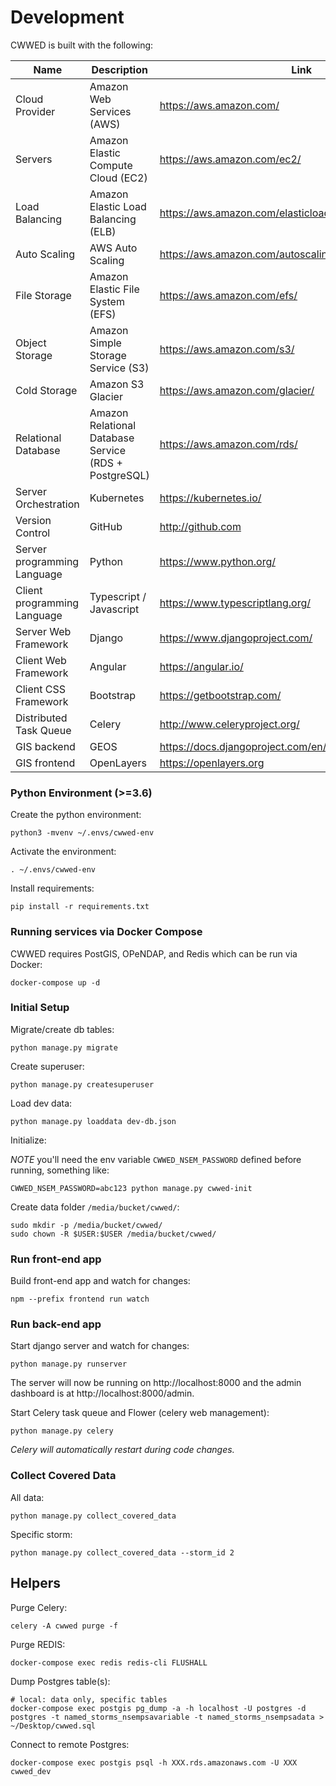 # Development

CWWED is built with the following:


| Name        | Description | Link
| ----------- | ----------- | -----------
| Cloud Provider | Amazon Web Services (AWS) | https://aws.amazon.com/
| Servers | Amazon Elastic Compute Cloud (EC2) | https://aws.amazon.com/ec2/
| Load Balancing | Amazon Elastic Load Balancing (ELB) | https://aws.amazon.com/elasticloadbalancing/
| Auto Scaling | AWS Auto Scaling  | https://aws.amazon.com/autoscaling/
| File Storage | Amazon Elastic File System (EFS) | https://aws.amazon.com/efs/
| Object Storage | Amazon Simple Storage Service (S3) | https://aws.amazon.com/s3/
| Cold Storage | Amazon S3 Glacier | https://aws.amazon.com/glacier/
| Relational Database | Amazon Relational Database Service (RDS + PostgreSQL) | https://aws.amazon.com/rds/
| Server Orchestration | Kubernetes | https://kubernetes.io/
| Version Control | GitHub | http://github.com
| Server programming Language | Python | https://www.python.org/
| Client programming Language | Typescript / Javascript | https://www.typescriptlang.org/
| Server Web Framework | Django | https://www.djangoproject.com/
| Client Web Framework | Angular | https://angular.io/
| Client CSS Framework | Bootstrap | https://getbootstrap.com/
| Distributed Task Queue | Celery | http://www.celeryproject.org/
| GIS backend | GEOS | https://docs.djangoproject.com/en/3.1/ref/contrib/gis/geos/
| GIS frontend | OpenLayers | https://openlayers.org


### Python Environment (>=3.6)

Create the python environment:

    python3 -mvenv ~/.envs/cwwed-env

Activate the environment:

    . ~/.envs/cwwed-env
    
Install requirements:

    pip install -r requirements.txt

### Running services via Docker Compose

CWWED requires PostGIS, OPeNDAP, and Redis which can be run via Docker:

    docker-compose up -d

### Initial Setup

Migrate/create db tables:

    python manage.py migrate

Create superuser:

    python manage.py createsuperuser

Load dev data:

    python manage.py loaddata dev-db.json

Initialize:

*NOTE* you'll need the env variable `CWWED_NSEM_PASSWORD` defined before running, something like:

    CWWED_NSEM_PASSWORD=abc123 python manage.py cwwed-init

Create data folder `/media/bucket/cwwed/`:

    sudo mkdir -p /media/bucket/cwwed/
    sudo chown -R $USER:$USER /media/bucket/cwwed/

### Run front-end app

Build front-end app and watch for changes:

    npm --prefix frontend run watch

### Run back-end app

Start django server and watch for changes:

    python manage.py runserver

The server will now be running on http://localhost:8000 and the admin dashboard is at http://localhost:8000/admin.
    
Start Celery task queue and Flower (celery web management):

    python manage.py celery

*Celery will automatically restart during code changes.*
    
### Collect Covered Data

All data:

    python manage.py collect_covered_data

Specific storm:

    python manage.py collect_covered_data --storm_id 2

## Helpers

Purge Celery:

    celery -A cwwed purge -f

Purge REDIS:

    docker-compose exec redis redis-cli FLUSHALL   

Dump Postgres table(s):

    # local: data only, specific tables
    docker-compose exec postgis pg_dump -a -h localhost -U postgres -d postgres -t named_storms_nsempsavariable -t named_storms_nsempsadata > ~/Desktop/cwwed.sql

Connect to remote Postgres:

    docker-compose exec postgis psql -h XXX.rds.amazonaws.com -U XXX cwwed_dev
    
    
